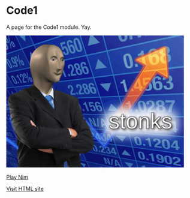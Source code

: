 # Code1


A page for the Code1 module. Yay.

<!-- [This](/html/test.html) goes to the html site. -->

![Stonks](/images/Stonks.jpg)

[Play Nim](https://gammaraytea.github.io/Code1/html/Scripts/nimGame/nim.html)

[Visit HTML site](https://gammaraytea.github.io/Code1/html/)
